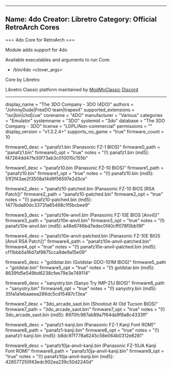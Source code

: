 -----------------------
Name: 4do
Creator: Libretro
Category: Official RetroArch Cores
-----------------------

=== 4do Core for RetroArch ===

Module adds support for 4do

Available executables and arguments to run Core:
- /bin/4do <rom> <clover_args>

Core by Libretro

Libretro Classic platform maintained by [ModMyClassic](https://modmyclassic.com) [Discord](https://discordapp.com/invite/8gygsrw)

-----------------------

display_name = "The 3DO Company - 3DO (4DO)"
authors = "JohnnyDude|FreeDO team|trapexit"
supported_extensions = "iso|bin|chd|cue"
corename = "4DO"
manufacturer = "Various"
categories = "Emulator"
systemname = "3DO"
systemid = "3do"
database = "The 3DO Company - 3DO"
license = "LGPL/Non-commercial"
permissions = ""
display_version = "v1.3.2.4+"
supports_no_game = "true"
firmware_count = 10

firmware0_desc = "panafz1.bin (Panasonic FZ-1 BIOS)"
firmware0_path = "panafz1.bin"
firmware0_opt = "true"
notes = "(!) panafz1.bin (md5): f47264dd47fe30f73ab3c010015c155b"

firmware1_desc = "panafz10.bin (Panasonic FZ-10 BIOS)"
firmware1_path = "panafz10.bin"
firmware1_opt = "true"
notes = "(!) panafz10.bin (md5): 51f2f43ae2f3508a14d9f56597e2d3ce"

firmware2_desc = "panafz10-patched.bin (Panasonic FZ-10 BIOS [RSA Patch])"
firmware2_path = "panafz10-patched.bin"
firmware2_opt = "true"
notes = "(!) panafz10-patched.bin (md5): 1477bda80dc33731a65468c1f5bcbee9"

firmware3_desc = "panafz10e-anvil.bin (Panasonic FZ-10E BIOS [Anvil])"
firmware3_path = "panafz10e-anvil.bin"
firmware3_opt = "true"
notes = "(!) panafz10e-anvil.bin (md5): a48e6746bd7edec0f40cff078f0bb19f"

firmware4_desc = "panafz10e-anvil-patched.bin (Panasonic FZ-10E BIOS [Anvil RSA Patch])"
firmware4_path = "panafz10e-anvil-patched.bin"
firmware4_opt = "true"
notes = "(!) panafz10e-anvil-patched.bin (md5): cf11bbb5a16d7af9875cca9de9a15e09"

firmware5_desc = "goldstar.bin (Goldstar GDO-101M BIOS)"
firmware5_path = "goldstar.bin"
firmware5_opt = "true"
notes = "(!) goldstar.bin (md5): 8639fd5e549bd6238cfee79e3e749114"

firmware6_desc = "sanyotry.bin (Sanyo Try IMP-21J BIOS)"
firmware6_path = "sanyotry.bin"
firmware6_opt = "true"
notes = "(!) sanyotry.bin (md5): 35fa1a1ebaaeea286dc5cd15487c13ea"

firmware7_desc = "3do_arcade_saot.bin (Shootout At Old Tucson BIOS)"
firmware7_path = "3do_arcade_saot.bin"
firmware7_opt = "true"
notes = "(!) 3do_arcade_saot.bin (md5): 8970fc987ab89a7f64da9f8a8c4333ff"

firmware8_desc = "panafz1-kanji.bin (Panasonic FZ-1 Kanji Font ROM)"
firmware8_path = "panafz1-kanji.bin"
firmware8_opt = "true"
notes = "(!) panafz1-kanji.bin (md5): b8dc97f778a6245c58e064b0312e8281"

firmware9_desc = "panafz10ja-anvil-kanji.bin (Panasonic FZ-10JA Kanji Font ROM)"
firmware9_path = "panafz10ja-anvil-kanji.bin"
firmware9_opt = "true"
notes = "(!) panafz10ja-anvil-kanji.bin (md5): 428577250f43edc902ea239c50d2240d"
